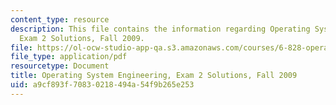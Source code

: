 ```yaml
---
content_type: resource
description: This file contains the information regarding Operating System Engineering,
  Exam 2 Solutions, Fall 2009.
file: https://ol-ocw-studio-app-qa.s3.amazonaws.com/courses/6-828-operating-system-engineering-fall-2012/a9cf893f70830218494a54f9b265e253_MIT6_828F12_q09_2_sol.pdf
file_type: application/pdf
resourcetype: Document
title: Operating System Engineering, Exam 2 Solutions, Fall 2009
uid: a9cf893f-7083-0218-494a-54f9b265e253
---
```

